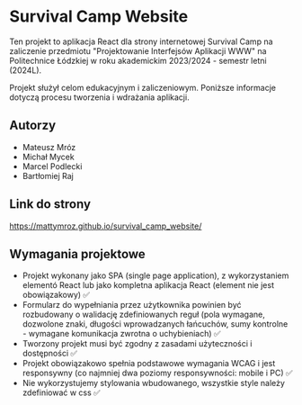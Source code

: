 # Survival Camp Website

Ten projekt to aplikacja React dla strony internetowej Survival Camp na zaliczenie przedmiotu "Projektowanie Interfejsów Aplikacji WWW" na Politechnice Łódzkiej w roku akademickim 2023/2024 - semestr letni (2024L).

Projekt służył celom edukacyjnym i zaliczeniowym. Poniższe informacje dotyczą procesu tworzenia i wdrażania aplikacji.

## Autorzy
- Mateusz Mróz
- Michał Mycek
- Marcel Podlecki
- Bartłomiej Raj

## Link do strony
https://mattymroz.github.io/survival_camp_website/

## Wymagania projektowe
- Projekt wykonany jako SPA (single page application), z wykorzystaniem elementó React lub jako kompletna aplikacja React (element nie jest obowiązakowy) ✅
- Formularz do wypełniania przez użytkownika powinien być rozbudowany o walidację zdefiniowanych reguł (pola wymagane, dozwolone znaki, długości wprowadzanych łańcuchów, sumy kontrolne - wymagane komunikacja zwrotna o uchybieniach) ✅
- Tworzony projekt musi być zgodny z zasadami użyteczności i dostępności ✅
- Projekt obowiązakowo spełnia podstawowe wymagania WCAG i jest responsywny (co najmniej dwa poziomy responsywności: mobile i PC) ✅
- Nie wykorzystujemy stylowania wbudowanego, wszystkie style należy zdefiniować w css ✅

